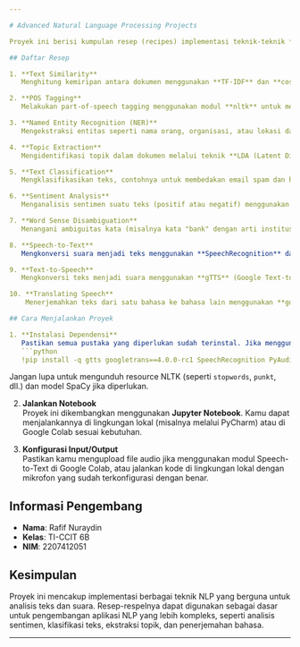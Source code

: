 ```yaml
---

# Advanced Natural Language Processing Projects

Proyek ini berisi kumpulan resep (recipes) implementasi teknik-teknik **Advanced Natural Language Processing (NLP)**. Setiap resep menjelaskan dan mengimplementasikan solusi untuk permasalahan NLP yang berbeda, mulai dari analisis sentimen hingga konversi teks ke suara dan penerjemahan.

## Daftar Resep

1. **Text Similarity**  
   Menghitung kemiripan antara dokumen menggunakan **TF-IDF** dan **cosine similarity** dengan *scikit-learn*.

2. **POS Tagging**  
   Melakukan part-of-speech tagging menggunakan modul **nltk** untuk memberi label pada kata-kata (noun, verb, adjective, dll).

3. **Named Entity Recognition (NER)**  
   Mengekstraksi entitas seperti nama orang, organisasi, atau lokasi dari sebuah teks menggunakan **nltk** dan **SpaCy**.

4. **Topic Extraction**  
   Mengidentifikasi topik dalam dokumen melalui teknik **LDA (Latent Dirichlet Allocation)** menggunakan pustaka **gensim**.

5. **Text Classification**  
   Mengklasifikasikan teks, contohnya untuk membedakan email spam dan ham, dengan menggunakan model **Naive Bayes** dan **Logistic Regression**.

6. **Sentiment Analysis**  
   Menganalisis sentimen suatu teks (positif atau negatif) menggunakan **TextBlob** untuk memperoleh nilai polarity dan subjectivity.

7. **Word Sense Disambiguation**  
   Menangani ambiguitas kata (misalnya kata "bank" dengan arti institusi keuangan atau tepi sungai) menggunakan algoritma **Lesk** dari pustaka **pywsd** dan **nltk**.

8. **Speech-to-Text**  
   Mengkonversi suara menjadi teks menggunakan **SpeechRecognition** dan **PyAudio**. (Catatan: untuk lingkungan cloud seperti Google Colab, gunakan file audio sebagai input karena akses mikrofon lokal terbatas.)

9. **Text-to-Speech**  
   Mengkonversi teks menjadi suara menggunakan **gTTS** (Google Text-to-Speech) dan memutar audio secara langsung di Google Colab.

10. **Translating Speech**  
    Menerjemahkan teks dari satu bahasa ke bahasa lain menggunakan **googletrans** sebagai alternatif dari pustaka goslate yang sudah tidak aktif.

## Cara Menjalankan Proyek

1. **Instalasi Dependensi**  
   Pastikan semua pustaka yang diperlukan sudah terinstal. Jika menggunakan Google Colab, gunakan perintah:
   ```python
   !pip install -q gtts googletrans==4.0.0-rc1 SpeechRecognition PyAudio gensim nltk spacy pywsd
   ```
   Jangan lupa untuk mengunduh resource NLTK (seperti `stopwords`, `punkt`, dll.) dan model SpaCy jika diperlukan.

2. **Jalankan Notebook**  
   Proyek ini dikembangkan menggunakan **Jupyter Notebook**. Kamu dapat menjalankannya di lingkungan lokal (misalnya melalui PyCharm) atau di Google Colab sesuai kebutuhan.

3. **Konfigurasi Input/Output**  
   Pastikan kamu mengupload file audio jika menggunakan modul Speech-to-Text di Google Colab, atau jalankan kode di lingkungan lokal dengan mikrofon yang sudah terkonfigurasi dengan benar.

## Informasi Pengembang

- **Nama**: Rafif Nuraydin  
- **Kelas**: TI-CCIT 6B  
- **NIM**: 2207412051  

## Kesimpulan

Proyek ini mencakup implementasi berbagai teknik NLP yang berguna untuk analisis teks dan suara. Resep-respelnya dapat digunakan sebagai dasar untuk pengembangan aplikasi NLP yang lebih kompleks, seperti analisis sentimen, klasifikasi teks, ekstraksi topik, dan penerjemahan bahasa.

---
```

